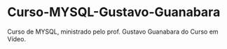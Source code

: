 # Curso-MYSQL-Gustavo-Guanabara
Curso de MYSQL, ministrado pelo prof. Gustavo Guanabara do Curso em Vídeo.
